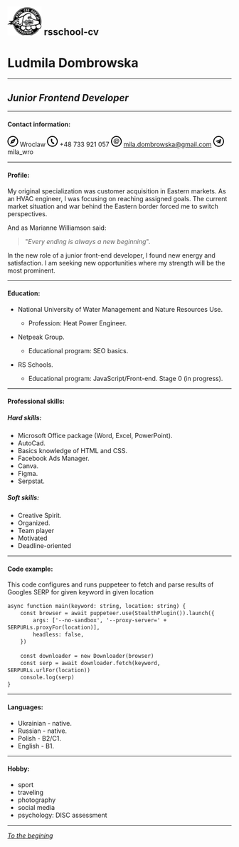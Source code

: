 <a id="anchor"></a>
[![logo](icons/logo-rs3.jpg)](https://rs.school) rsschool-cv
---
# Ludmila Dombrowska
---
## _Junior Frontend Developer_
---

#### Contact information:

![pin](icons/iconmonstr-compass-12-24.png) Wroclaw 
![tel](icons/iconmonstr-phone-9-24.png) +48 733 921 057 
![mail](icons/iconmonstr-email-14-24.png) mila.dombrowska@gmail.com 
![telegram](icons/iconmonstr-telegram-5-24.png) mila_wro 

----

#### Profile:

My original specialization was customer acquisition in Eastern markets. As an HVAC engineer, I was focusing on reaching assigned goals. The current market situation and war behind the Eastern border forced me to switch perspectives.

And as Marianne Williamson said: 
> "_Every ending is always a new beginning_".


In the new role of a junior front-end developer, I found new energy and satisfaction. I am seeking new opportunities where my strength will be the most prominent.

---

#### Education:

* National University of Water Management and Nature Resources Use.
    * Profession: Heat Power Engineer.


* Netpeak Group. 
    * Educational program: SEO basics.


* RS Schools.
    * Educational program: JavaScript/Front-end. Stage 0 (in progress).

---
#### Professional skills:

##### Hard skills:

* Microsoft Office package (Word, Excel, PowerPoint).
* AutoCad.
* Basics knowledge of HTML and CSS.
* Facebook Ads Manager.
* Canva.
* Figma.
* Serpstat.

##### Soft skills:

* Creative Spirit. 
* Organized.
* Team player
* Motivated 
* Deadline-oriented

---
#### Code example:

This code configures and runs puppeteer to fetch and parse results of Googles SERP for given keyword in given location

```
async function main(keyword: string, location: string) {
    const browser = await puppeteer.use(StealthPlugin()).launch({
        args: ['--no-sandbox', '--proxy-server=' + SERPURLs.proxyFor(location)],
        headless: false,
    })

    const downloader = new Downloader(browser)
    const serp = await downloader.fetch(keyword, SERPURLs.urlFor(location))
    console.log(serp)
}
```

---
#### Languages:

* Ukrainian - native.
* Russian - native. 
* Polish - B2/C1. 
* English - B1.

---
#### Hobby:

* sport
* traveling
* photography
* social media
* psychology: DISC assessment

---

[_To the begining_](#anchor)
